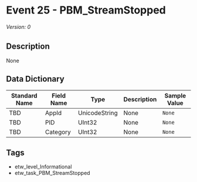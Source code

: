 # Event 25 - PBM_StreamStopped
###### Version: 0

## Description
None

## Data Dictionary
|Standard Name|Field Name|Type|Description|Sample Value|
|---|---|---|---|---|
|TBD|AppId|UnicodeString|None|`None`|
|TBD|PID|UInt32|None|`None`|
|TBD|Category|UInt32|None|`None`|

## Tags
* etw_level_Informational
* etw_task_PBM_StreamStopped
